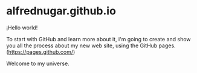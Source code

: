 # alfrednugar.github.io
¡Hello world!

To start with GitHub and learn more about it, i'm going to create and show you all the process about my new web site, 
using the GitHub pages. (https://pages.github.com/) 

Welcome to my universe.
